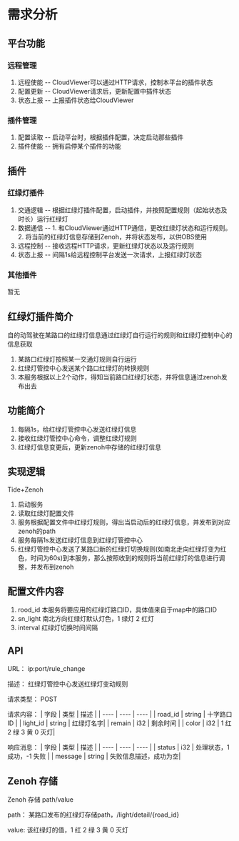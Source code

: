 # 需求分析

## 平台功能

### 远程管理

1. 远程使能 -- CloudViewer可以通过HTTP请求，控制本平台的插件状态
2. 配置更新 -- CloudViewer请求后，更新配置中插件状态
3. 状态上报 -- 上报插件状态给CloudViewer
   
### 插件管理

1. 配置读取 -- 启动平台时，根据插件配置，决定启动那些插件
2. 插件使能 -- 拥有启停某个插件的功能
   
## 插件

### 红绿灯插件

1. 交通逻辑 -- 根据红绿灯插件配置，启动插件，并按照配置规则（起始状态及时长）运行红绿灯
2. 数据通信 -- 1. 和CloudViewer通过HTTP通信，更改红绿灯状态和运行规则。2. 将当前的红绿灯信息存储到Zenoh，并将状态发布，以供OBS使用
3. 远程控制 -- 接收远程HTTP请求，更新红绿灯状态以及运行规则
4. 状态上报 -- 间隔1s给远程控制平台发送一次请求，上报红绿灯状态

### 其他插件

暂无


## 红绿灯插件简介

自的动驾驶在某路口的红绿灯信息通过红绿灯自行运行的规则和红绿灯控制中心的信息获取

1. 某路口红绿灯按照某一交通灯规则自行运行
2. 红绿灯管控中心发送某个路口红绿灯的转换规则
3. 本服务根据以上2个动作，得知当前路口红绿灯状态，并将信息通过zenoh发布出去

   
## 功能简介
1. 每隔1s，给红绿灯管控中心发送红绿灯信息
2. 接收红绿灯管控中心命令，调整红绿灯规则
3. 红绿灯信息变更后，更新zenoh中存储的红绿灯信息

## 实现逻辑
Tide+Zenoh
1. 启动服务
2. 读取红绿灯配置文件
3. 服务根据配置文件中红绿灯规则，得出当启动后的红绿灯信息，并发布到对应zenoh的path
4. 服务每隔1s发送红绿灯信息到红绿灯管控中心
5. 红绿灯管控中心发送了某路口新的红绿灯切换规则(如南北走向红绿灯变为红色，时间为60s)到本服务，那么按照收到的规则将当前红绿灯的信息进行调整，并发布到zenoh

## 配置文件内容
1. rood_id 本服务将要应用的红绿灯路口ID，具体值来自于map中的路口ID
2. sn_light 南北方向红绿灯默认灯色，1 绿灯 2 红灯
3. interval 红绿灯切换时间间隔

## API

URL： ip:port/rule_change
   
描述：  红绿灯管控中心发送红绿灯变动规则

请求类型： POST

请求内容：
|  字段   | 类型  | 描述  |
|  ----  | ----  | ----  |
| road_id  | string | 十字路口ID |
| light_id      | string    | 红绿灯名字|
| remain        | i32    | 剩余时间               |
| color         | i32    | 1 红 2 绿 3 黄 0 灭灯|

响应消息：
|  字段    | 类型    | 描述  |
|  ----   | ----    | ----  |
| status  | i32     | 处理状态，1 成功，-1 失败 |
| message | string  | 失败信息描述，成功为空|


## Zenoh 存储
Zenoh 存储 path/value

path： 某路口发布的红绿灯存储path，/light/detail/{road_id}

value: 该红绿灯的值，1 红 2 绿 3 黄 0 灭灯





